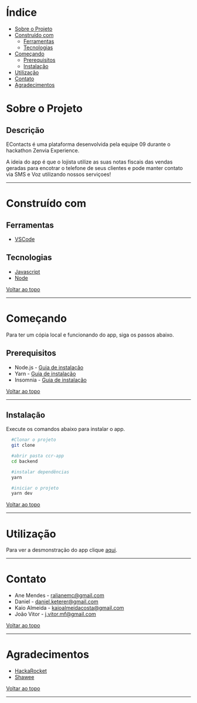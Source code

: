 
<!-- TABLE OF CONTENTS -->
# Índice
* [Sobre o Projeto](#-sobre-o-projeto)
* [Construído com](#-construído-com)
  * [Ferramentas](#ferramentas)
  * [Tecnologias](#tecnologias)
* [Começando](#-começando)
  * [Prerequisitos](#-prerequisitos)
  * [Instalação](#-instalação)
* [Utilização](#utilização)
* [Contato](#-contato)
* [Agradecimentos](#-agradecimentos)
<!-- * [Roadmap](#arrows_clockwise-roadmap) -->

<!-- ABOUT THE PROJECT -->
# Sobre o Projeto


## Descrição
EContacts é uma plataforma desenvolvida pela equipe 09 durante o hackathon Zenvia Experience.

 A ideia do app é que o lojista utilize as suas notas fiscais das vendas geradas para encotrar o telefone de seus clientes e pode manter contato via SMS e Voz utilizando nossos serviçoes!
***

# Construído com
  ## Ferramentas
  * [VSCode](https://code.visualstudio.com/)

  ## Tecnologias
  * [Javascript](https://developer.mozilla.org/en-US/docs/Web/JavaScript)
  * [Node](https://nodejs.org/en/)

  [Voltar ao topo](#-índice)
  ***

<!-- GETTING STARTED -->
# Começando

Para ter um cópia local e funcionando do app, siga os passos abaixo.

## Prerequisitos

* Node.js - [Guia de instalação](https://nodejs.org/en/download/package-manager/)
* Yarn - [Guia de instalação](https://classic.yarnpkg.com/en/docs/install/#windows-stable)
* Insomnia - [Guia de instalação](https://insomnia.rest/download/)

[Voltar ao topo](#-índice)
***

## Instalação
Execute os comandos abaixo para instalar o app.
  ```sh
    #Clonar o projeto
    git clone

    #abrir pasta ccr-app
    cd backend

    #instalar dependências
    yarn

    #iniciar o projeto
    yarn dev
   ```

[Voltar ao topo](#-índice)
***

<!-- USAGE EXAMPLES -->
# Utilização

Para ver a desmonstração do app clique [aqui](https://youtu.be/5-cQq7JcJkA).
***

<!-- CONTACT -->
# Contato

- Ane Mendes - <ralianemc@gmail.com>
- Daniel - <daniel.keterer@gmail.com>
- Kaio Almeida - <kaioalmeidacosta@gmail.com>
- João Vitor - <j.vitor.mf@gmail.com>

[Voltar ao topo](#-índice)
***

<!-- ACKNOWLEDGEMENTS -->
# Agradecimentos

* [HackaRocket](https://zenapi.zenvia.com/zex_hackathon/)
* [Shawee](https://shawee.io/)

[Voltar ao topo](#-índice)
***
